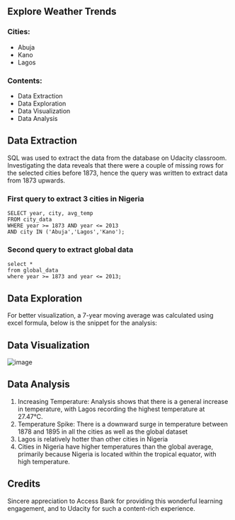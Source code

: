 ## Explore Weather Trends 
### Cities: 
* Abuja
* Kano
* Lagos

### Contents: 
* Data Extraction
* Data Exploration
* Data Visualization 
* Data Analysis 

## Data Extraction
SQL was used to extract the data from the database on Udacity classroom. Investigating the data reveals that there were a couple of missing rows for the selected cities before 1873, hence the query was written to extract data from 1873 upwards.
### First query to extract 3 cities in Nigeria
```
SELECT year, city, avg_temp
FROM city_data
WHERE year >= 1873 AND year <= 2013
AND city IN ('Abuja','Lagos','Kano');
```

### Second query to extract global data
```
select *
from global_data
where year >= 1873 and year <= 2013;
```

## Data Exploration 
For better visualization, a 7-year moving average was calculated using excel formula, below is the snippet for the analysis:

## Data Visualization 

![image](https://drive.google.com/file/d/1fNdzJ-Ksp09p-UtohxRZ7fLUxvK1_CG-/view?usp=sharing)

## Data Analysis 
1. Increasing Temperature: Analysis shows that there is a general increase in temperature, with Lagos recording the highest temperature at 27.47°C.
2. Temperature Spike: There is a downward surge in temperature between 1878 and 1895 in all the cities as well as the global dataset
3. Lagos is relatively hotter than other cities in Nigeria
4. Cities in Nigeria have higher temperatures than the global average, primarily because Nigeria is located within the tropical equator, with high temperature.

## Credits 
Sincere appreciation to Access Bank for providing this wonderful learning engagement, and to Udacity for such a content-rich experience. 